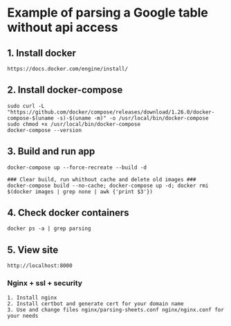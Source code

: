 # Example of parsing a Google table without api access

## 1. Install docker 
    https://docs.docker.com/engine/install/
## 2. Install docker-compose
    sudo curl -L "https://github.com/docker/compose/releases/download/1.26.0/docker-compose-$(uname -s)-$(uname -m)" -o /usr/local/bin/docker-compose
    sudo chmod +x /usr/local/bin/docker-compose
    docker-compose --version
## 3. Build and run app
    docker-compose up --force-recreate --build -d
    
    ### Clear build, run whithout cache and delete old images ###
    docker-compose build --no-cache; docker-compose up -d; docker rmi $(docker images | grep none | awk {'print $3'})
## 4. Check docker containers   
    docker ps -a | grep parsing

## 5. View site 
    http://localhost:8000

### Nginx + ssl + security
    1. Install nginx 
    2. Install certbot and generate cert for your domain name
    3. Use and change files nginx/parsing-sheets.conf nginx/nginx.conf for your needs
